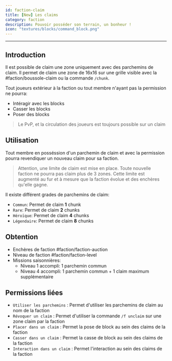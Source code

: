 ```yaml
---
id: faction-claim
title: [New] Les claims
category: faction
description: Pouvoir posséder son terrain, un bonheur !
icon: "textures/blocks/command_block.png"
---
```

___
## Introduction

Il est possible de claim une zone uniquement avec des parchemins de claim. Il permet de claim une zone de 16x16 sur une grille visible avec la #faction/boussole-claim ou la commande ``/chunk``.

Tout joueurs extérieur à la faction ou tout membre n'ayant pas la permission ne pourra: 
- Intéragir avec les blocks
- Casser les blocks
- Poser des blocks

> Le PvP, et la circulation des joueurs est toujours possible sur un claim

## Utilisation

Tout membre en posséssion d'un parchemin de claim et avec la permission pourra revendiquer un nouveau claim pour sa faction. 

> Attention, une limite de claim est mise en place. Toute nouvelle faction ne pourra pas claim plus de 3 zones. Cette limite est augmenté au fur et à mesure que la faction évolue et des enchères qu'elle gagne.

Il existe différent grades de parchemins de claim:
- ``Commun``: Permet de claim **1** chunk
- ``Rare``: Permet de claim **2** chunks
- ``Héroïque``: Permet de claim **4** chunks
- ``Légendaire``: Permet de claim **8** chunks

## Obtention

- Enchères de faction #faction/faction-auction
- Niveau de faction #faction/faction-level
- Missions saisonnières: 
    - Niveau 1 accompli: 1 parchemin commun
    - Niveau 4 accompli: 1 parchemin commun + 1 claim maximum supplémentaire

## Permissions liées

- ``Utiliser les parchemins`` : Permet d'utiliser les parchemins de claim au nom de la faction
- ``Révoquer un claim`` : Permet d'utiliser la commande ``/f unclaim`` sur une zone claim par la faction
- ``Placer dans un claim`` : Permet la pose de block au sein des claims de la faction
- ``Casser dans un claim`` : Permet la casse de block au sein des claims de la faction
- ``Interaction dans un claim`` : Permet l'interaction au sein des claims de la faction